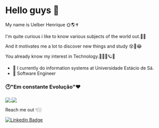 # Hello guys 👋

My name is Uelber Henrique 🌞🌎✝️

I'm quite curious i like to know various subjects of the world out.👀🧐

And it motivates me a lot to discover new things and study 😵👾😂

You already know my interest in Technology.👨🏼‍💻🪐💥

- 🏹  I currently do information systems at Universidade Estácio de Sá. 
- 🎯 Software Engineer

### 🕐"Em constante Evolução"❤️

<a href="https://github.com/anuraghazra/github-readme-stats"> 
  <img align="center" src="https://github-readme-stats.vercel.app/api?username=uelberhenrique&show_icons=true&theme=radical&count_private=true" />
<a/>
<a href="https://github.com/anuraghazra/github-readme-stats"> 
  <img align="center" src="https://github-readme-stats.vercel.app/api?username=uelberhenrique&show_icons=true&theme=radical&count_private=true" />
<a/>

Reach me out 👇🏼

[![Linkedin Badge](https://img.shields.io/badge/-LinkedIn-blue?style=flat-square&logo=Linkedin&logoColor=white&link=https://www.linkedin.com/in/uelber-henrique-0a2006155/)](https://www.linkedin.com/in/uelber-henrique-0a2006155/) 

<!--
**uelberhenrique/uelberhenrique** is a ✨ _special_ ✨ repository because its `README.md` (this file) appears on your GitHub profile.
